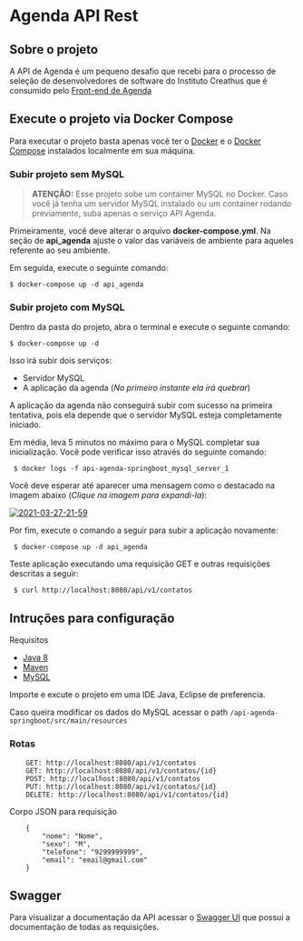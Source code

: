 # Agenda API Rest

## Sobre o projeto

A API de Agenda é um pequeno desafio que recebi para o processo de seleção de desenvolvedores de software do Instituto Creathus que é consumido pelo <a href="https://github.com/dioguoliveira/frontend-agenda-vuejs" target="_blank" >Front-end de Agenda</a>

## Execute o projeto via Docker Compose

Para executar o projeto basta apenas você ter o [Docker](https://docs.docker.com/get-docker/) e o [Docker Compose](https://docs.docker.com/compose/install/)  instalados localmente em sua máquina.

### Subir projeto sem MySQL

> **ATENÇÃO:** Esse projeto sobe um container MySQL no Docker. Caso você já tenha um servidor MySQL instalado ou um container rodando previamente, suba apenas o serviço API Agenda.

Primeiramente, você deve alterar o arquivo **docker-compose.yml**. Na seção de **api_agenda** ajuste o valor das variáveis de ambiente para aqueles referente ao seu ambiente.

Em seguida, execute o seguinte comando:

``` $ docker-compose up -d api_agenda ```


### Subir projeto com MySQL

Dentro da pasta do projeto, abra o terminal e execute o seguinte comando:

``` $ docker-compose up -d ```

Isso irá subir dois serviços:
 - Servidor MySQL
 - A aplicação da agenda (_No primeiro instante ela irá quebrar_)

A aplicação da agenda não conseguirá subir com sucesso na primeira tentativa, pois ela depende que o servidor MySQL esteja completamente iniciado. 

Em média, leva 5 minutos no máximo para o MySQL completar sua inicialização. Você pode verificar isso através do seguinte comando:

``` $ docker logs -f api-agenda-springboot_mysql_server_1```

Você deve esperar até aparecer uma mensagem como o destacado na imagem abaixo (_Clique na imagem para expandi-la_):

<a href="https://ibb.co/WBZPttg"><img src="https://i.ibb.co/JrVyQQ5/2021-03-27-21-59.png" alt="2021-03-27-21-59" border="0"></a>

Por fim, execute o comando a seguir para subir a aplicação novamente:

``` $ docker-compose up -d api_agenda```

Teste aplicação executando uma requisição GET e outras requisições descritas a seguir:

``` $ curl http://localhost:8080/api/v1/contatos```




## Intruções para configuração


Requisitos

- <a href="https://www.oracle.com/br/java/technologies/javase/javase-jdk8-downloads.html"  target="_blank">Java 8</a>
- <a href="https://maven.apache.org/" target="_blank">Maven</a>
- <a href="https://dev.mysql.com/downloads/mysql/" target="_blank">MySQL</a>

Importe e excute o projeto em uma IDE Java, Eclipse de preferencia.

Caso queira modificar os dados do MySQL acessar o path `/api-agenda-springboot/src/main/resources`

### Rotas

```
    GET: http://localhost:8080/api/v1/contatos
    GET: http://localhost:8080/api/v1/contatos/{id}
    POST: http://localhost:8080/api/v1/contatos
    PUT: http://localhost:8080/api/v1/contatos/{id}
    DELETE: http://localhost:8080/api/v1/contatos/{id}
```
Corpo JSON para requisição
```
    {
        "nome": "Nome",
        "sexo": "M",
        "telefone": "9299999999",
        "email": "email@gmail.com"
    }
```

## Swagger
Para visualizar a documentação da API acessar o <a href="http://localhost:8080/swagger-ui.html#/" target="_blank" >Swagger UI</a> que possui a documentação de todas as requisições.
